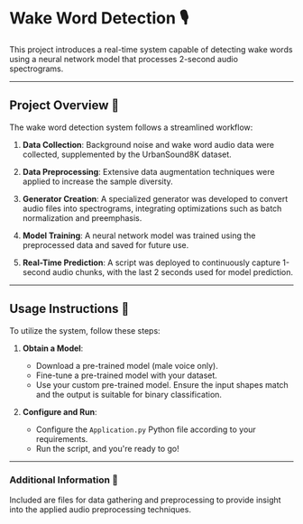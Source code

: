 # Wake Word Detection 🎙️

This project introduces a real-time system capable of detecting wake words using a neural network model that processes 2-second audio spectrograms.

---

## Project Overview 🚀

The wake word detection system follows a streamlined workflow:

1. **Data Collection**: Background noise and wake word audio data were collected, supplemented by the UrbanSound8K dataset.
   
2. **Data Preprocessing**: Extensive data augmentation techniques were applied to increase the sample diversity.
   
3. **Generator Creation**: A specialized generator was developed to convert audio files into spectrograms, integrating optimizations such as batch normalization and preemphasis.
   
4. **Model Training**: A neural network model was trained using the preprocessed data and saved for future use.
   
5. **Real-Time Prediction**: A script was deployed to continuously capture 1-second audio chunks, with the last 2 seconds used for model prediction.

---

## Usage Instructions 📝

To utilize the system, follow these steps:

1. **Obtain a Model**:
   - Download a pre-trained model (male voice only).
   - Fine-tune a pre-trained model with your dataset.
   - Use your custom pre-trained model. Ensure the input shapes match and the output is suitable for binary classification.

2. **Configure and Run**:
   - Configure the `Application.py` Python file according to your requirements.
   - Run the script, and you're ready to go!

---

### Additional Information 📄

Included are files for data gathering and preprocessing to provide insight into the applied audio preprocessing techniques.